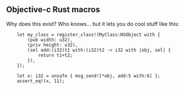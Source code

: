 ## Objective-c Rust macros

Why does this exist? Who knows... but it lets you do cool stuff like this:

        let my_class = register_class!(MyClass:NSObject with {
            (pub width: u32),
            (priv height: u32),
            (sel add:(i32)t1 with:(i32)t2 -> i32 with |obj, sel| {
                return t1+t2;
            }),
        });

        let x: i32 = unsafe { msg_send![*obj, add:5 with:6] };
        assert_eq!(x, 11);